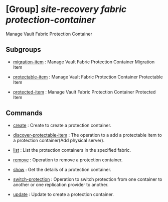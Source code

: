 # [Group] _site-recovery fabric protection-container_

Manage Vault Fabric Protection Container

## Subgroups

- [migration-item](/Commands/site-recovery/fabric/protection-container/migration-item/readme.md)
: Manage Vault Fabric Protection Container Migration Item

- [protectable-item](/Commands/site-recovery/fabric/protection-container/protectable-item/readme.md)
: Manage Vault Fabric Protection Container Protectable Item

- [protected-item](/Commands/site-recovery/fabric/protection-container/protected-item/readme.md)
: Manage Vault Fabric Protection Container Protected Item

## Commands

- [create](/Commands/site-recovery/fabric/protection-container/_create.md)
: Create to create a protection container.

- [discover-protectable-item](/Commands/site-recovery/fabric/protection-container/_discover-protectable-item.md)
: The operation to a add a protectable item to a protection container(Add physical server).

- [list](/Commands/site-recovery/fabric/protection-container/_list.md)
: List the protection containers in the specified fabric.

- [remove](/Commands/site-recovery/fabric/protection-container/_remove.md)
: Operation to remove a protection container.

- [show](/Commands/site-recovery/fabric/protection-container/_show.md)
: Get the details of a protection container.

- [switch-protection](/Commands/site-recovery/fabric/protection-container/_switch-protection.md)
: Operation to switch protection from one container to another or one replication provider to another.

- [update](/Commands/site-recovery/fabric/protection-container/_update.md)
: Update to create a protection container.
